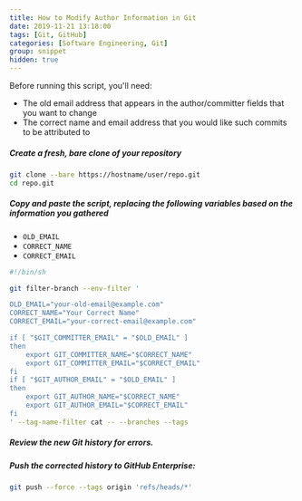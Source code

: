 ```yaml
---
title: How to Modify Author Information in Git
date: 2019-11-21 13:18:00
tags: [Git, GitHub]
categories: [Software Engineering, Git]
group: snippet
hidden: true
---
```


Before running this script, you'll need:

- The old email address that appears in the author/committer fields that you want to change
- The correct name and email address that you would like such commits to be attributed to

<!-- more -->

##### Create a fresh, bare clone of your repository

```bash
git clone --bare https://hostname/user/repo.git
cd repo.git
```

##### Copy and paste the script, replacing the following variables based on the information you gathered

- `OLD_EMAIL`
- `CORRECT_NAME`
- `CORRECT_EMAIL`

```bash
#!/bin/sh

git filter-branch --env-filter '

OLD_EMAIL="your-old-email@example.com"
CORRECT_NAME="Your Correct Name"
CORRECT_EMAIL="your-correct-email@example.com"

if [ "$GIT_COMMITTER_EMAIL" = "$OLD_EMAIL" ]
then
    export GIT_COMMITTER_NAME="$CORRECT_NAME"
    export GIT_COMMITTER_EMAIL="$CORRECT_EMAIL"
fi
if [ "$GIT_AUTHOR_EMAIL" = "$OLD_EMAIL" ]
then
    export GIT_AUTHOR_NAME="$CORRECT_NAME"
    export GIT_AUTHOR_EMAIL="$CORRECT_EMAIL"
fi
' --tag-name-filter cat -- --branches --tags
```

##### Review the new Git history for errors.

##### Push the corrected history to GitHub Enterprise:

```bash
git push --force --tags origin 'refs/heads/*'
```